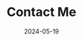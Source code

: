 ---
title: 'Contact Me'
date: 2024-05-19
type: landing

design:
  # Section spacing
  spacing: '5rem'

# Page sections
sections:
  - block: markdown
    content:
        title: '연락 방법'
        subtitle: ''
        text: |-
          알아서 연락하세연
  - block: markdown
    content:
        title: '지도'
        subtitle: ''
        text: |-
          <div id="map" style="width:500px;height:400px;"></div>
          <script type="text/javascript" src="//dapi.kakao.com/v2/maps/sdk.js?appkey=d01cc5d7b082a1617737b414ef005921"></script>
          <script>
            var container = document.getElementById('map');
            var options = {
              center: new kakao.maps.LatLng(33.450701, 126.570667),
              level: 3
            };
            var map = new kakao.maps.Map(container, options);
          </script>
---